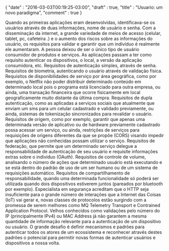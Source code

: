 {
  "date" : "2016-03-03T00:19:25-03:00",
  "draft" : true,
  "title" : "Usuario: um novo paradigma",
  "comment" : true
}

Quando as primeiras aplicações eram desenvolvidas, identificava-se os usuários através de duas informações, nome de usuário e senha. Com a disseminação da internet, a grande variedade de meios de acesso (celular, tablet, pc, cafeteira  .) e o aumento dos riscos sobre as informações do usuário, os requisitos para validar e garantir que um indivíduo é realmente ele aumentaram.
A pessoa deixou de ser o único tipo de usuário consumidor de produtos e serviços. As aplicações passam a ter como requisito autenticar os dispositivos, o local, a versão da aplicação consumidora, etc.
Requisitos de autenticação simples, através de senha.
Requisitos de biometria, autenticando o usuário através de validação física.
Requisitos de disponibilidades de serviço por área geográfica, como por exemplo, o Netflix não poder distribuir determinado conteúdo em determinado local pois o programa está licenciado para outra empresa, ou ainda, uma transação financeira que ocorre fisicamente em local geograficamente muito distante da última compra.
Requisitos de dupla autenticação, como as aplicadas a serviços sociais que atualmente que enviam um sms para um celular cadastrado e validado previamente, ou ainda, sistemas de tokenização sincronizados para revalidar o usuário.
Requisitos de origem, como por exemplo, garantir que apenas uma determinada versão de aplicativo ou de hardware previamente cadastrado possa acessar um serviço, ou ainda, restrições de serviços para requisições de origens diferentes da que se propõe (CORS) visando impedir que aplicações não conhecidas possam utilizar o serviço.
Requisitos de federação, que permite que um determinado serviço delegue a responsabilidade de autenticação de seu usuário e requisite informações extras sobre o indivíduo (OAuth).
Requisitos de controle de volume, analisando o número de ações que determinado usuário está executando e se está dentro do padrão de uso de um ser humano ou de um sistema de requisições automático.
Requisitos de compartilhamento de responsabilidade, quando uma determinada funcionalidade só poderá ser utilizada quando dois dispositivos estiverem juntos (pareados por bluetooth por exemplo).
Especialista em segurança acreditam que o HTTP seja insuficiente para o grande número de interações que a Internet das Coisas (IoT) vai gerar e, novas classes de protocolos estão surgindo com a promessa de serem melhores como MQ Telemetry Transport e Contrained Application Protocol.
Velhos conhecidos como validações pelo número do IP (principalmente IPv4) ou MAC Address já não garantem a mesma quantidade de informação relevante para a autenticação de um dispositivo ou usuário.
O grande desafio é definir mecanismos e padrões para autenticar todos os atores de um ecossistema e reconhecer através destes padrões o potencial para permitir novas formas de autenticar usuários e dispositivos a nossa volta.
